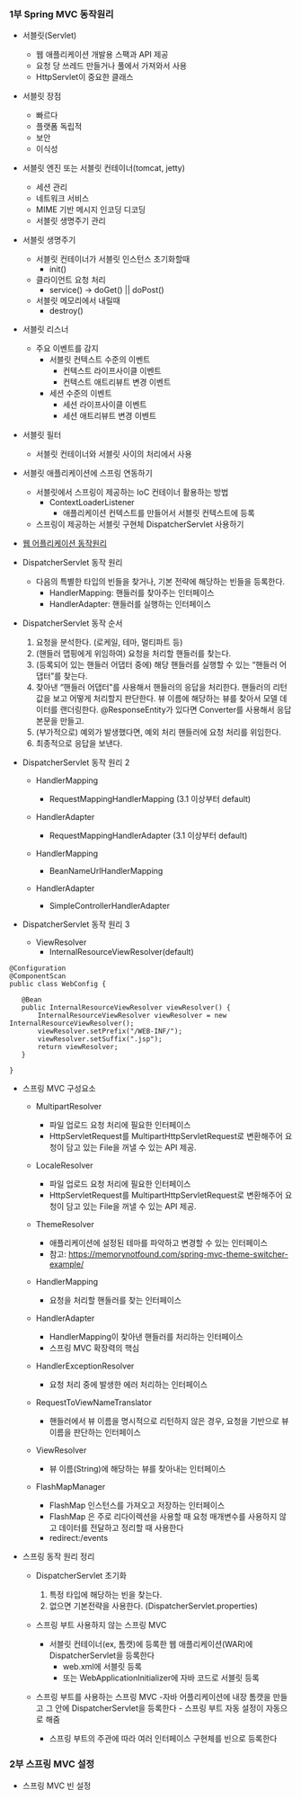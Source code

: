 ### 1부 Spring MVC 동작원리

- 서블릿(Servlet)
    - 웹 애플리케이션 개발용 스팩과 API 제공
    - 요청 당 쓰레드 만들거나 풀에서 가져와서 사용
    - HttpServlet이 중요한 클래스
    
- 서블릿 장점
    - 빠르다
    - 플랫폼 독립적
    - 보안
    - 이식성
    
- 서블릿 엔진 또는 서블릿 컨테이너(tomcat, jetty)
    - 세션 관리
    - 네트워크 서비스
    - MIME 기반 메시지 인코딩 디코딩
    - 서블릿 생명주기 관리
    
- 서블릿 생명주기
    - 서블릿 컨테이너가 서블릿 인스턴스 초기화할때
        - init()
    - 클라이언트 요청 처리 
        - service() -> doGet() || doPost()
    - 서블릿 메모리에서 내릴때
        - destroy()
    
    

- 서블릿 리스너
    - 주요 이벤트를 감지
        - 서블릿 컨텍스트 수준의 이벤트
            - 컨텍스트 라이프사이클 이벤트
            - 컨텍스트 애트리뷰트 변경 이벤트
        - 세션 수준의 이벤트
            - 세션 라이프사이클 이벤트
            - 세션 애트리뷰트 변경 이벤트

- 서블릿 필터
    - 서블릿 컨테이너와 서블릿 사이의 처리에서 사용
    
    
- 서블릿 애플리케이션에 스프링 연동하기
    - 서블릿에서 스프링이 제공하는 IoC 컨테이너 활용하는 방법
        - ContextLoaderListener
            - 애플리케이션 컨텍스트를 만들어서 서블릿 컨텍스트에 등록
    - 스프링이 제공하는 서블릿 구현체 DispatcherServlet 사용하기
        
- [웹 어플리케이션 동작원리](https://minwan1.github.io/2017/10/08/2017-10-08-Spring-Container,Servlet-Container/)



- DispatcherServlet 동작 원리
    - 다음의 특별한 타입의 빈들을 찾거나, 기본 전략에 해당하는 빈들을 등록한다.
        - HandlerMapping: 핸들러를 찾아주는 인터페이스
        - HandlerAdapter: 핸들러를 실행하는 인터페이스
        
        
- DispatcherServlet 동작 순서
    1. 요청을 분석한다. (로케일, 테마, 멀티파트 등)
    2. (핸들러 맵핑에게 위임하여) 요청을 처리할 핸들러를 찾는다. 
    3. (등록되어 있는 핸들러 어댑터 중에) 해당 핸들러를 실행할 수 있는 “핸들러 어댑터”를 찾는다.
    4. 찾아낸 “핸들러 어댑터”를 사용해서 핸들러의 응답을 처리한다.
        핸들러의 리턴값을 보고 어떻게 처리할지 판단한다.
            뷰 이름에 해당하는 뷰를 찾아서 모델 데이터를 랜더링한다.
            @ResponseEntity가 있다면 Converter를 사용해서 응답 본문을 만들고.
    5. (부가적으로) 예외가 발생했다면, 예외 처리 핸들러에 요청 처리를 위임한다.
    6. 최종적으로 응답을 보낸다.


- DispatcherServlet 동작 원리 2
    - HandlerMapping
        - RequestMappingHandlerMapping (3.1 이상부터 default)
          
    - HandlerAdapter
        - RequestMappingHandlerAdapter (3.1 이상부터 default)

    - HandlerMapping
        - BeanNameUrlHandlerMapping
           
    - HandlerAdapter
        - SimpleControllerHandlerAdapter

- DispatcherServlet 동작 원리 3
    - ViewResolver
        - InternalResourceViewResolver(default)
        
```
@Configuration
@ComponentScan
public class WebConfig {

   @Bean
   public InternalResourceViewResolver viewResolver() {
       InternalResourceViewResolver viewResolver = new InternalResourceViewResolver();
       viewResolver.setPrefix("/WEB-INF/");
       viewResolver.setSuffix(".jsp");
       return viewResolver;
   }

}

```

- 스프링 MVC 구성요소
    - MultipartResolver
        - 파일 업로드 요청 처리에 필요한 인터페이스
        - HttpServletRequest를 MultipartHttpServletRequest로 변환해주어 요청이 담고 있는 File을 꺼낼 수 있는 API 제공.
        
    - LocaleResolver
        - 파일 업로드 요청 처리에 필요한 인터페이스
        - HttpServletRequest를 MultipartHttpServletRequest로 변환해주어 요청이 담고 있는 File을 꺼낼 수 있는 API 제공.
       
    - ThemeResolver
        - 애플리케이션에 설정된 테마를 파악하고  변경할 수 있는 인터페이스
        - 참고: https://memorynotfound.com/spring-mvc-theme-switcher-example/

    - HandlerMapping
        - 요청을 처리할 핸들러를 찾는 인터페이스
    
    - HandlerAdapter
        - HandlerMapping이 찾아낸 핸들러를 처리하는 인터페이스
        - 스프링 MVC 확장력의 핵심
    
    - HandlerExceptionResolver
        - 요청 처리 중에 발생한 에러 처리하는 인터페이스
        
    - RequestToViewNameTranslator
        - 핸들러에서 뷰 이름을 명시적으로 리턴하지 않은 경우, 요청을 기반으로 뷰 이름을 판단하는 인터페이스
        
    - ViewResolver
        - 뷰 이름(String)에 해당하는 뷰를 찾아내는 인터페이스
        
    - FlashMapManager
        - FlashMap 인스턴스를 가져오고 저장하는 인터페이스
        - FlashMap 은 주로 리다이렉션을 사용할 때 요청 매개변수를 사용하지 않고 데이터를 전달하고 정리할 때 사용한다
        - redirect:/events
        
- 스프링 동작 원리 정리
    - DispatcherServlet 초기화
        1. 특정 타입에 해당하는 빈을 찾는다.
        2. 없으면 기본전략을 사용한다. (DispatcherServlet.properties)
        
    - 스프링 부트 사용하지 않는 스프링 MVC
        - 서블릿 컨테이너(ex, 톰캣)에 등록한 웹 애플리케이션(WAR)에 DispatcherServlet을 등록한다
            - web.xml에 서블릿 등록
            - 또는 WebApplicationInitializer에 자바 코드로 서블릿 등록
            
    - 스프링 부트를 사용하는 스프링 MVC
        -자바 어플리케이션에 내장 톰캣을 만들고 그 안에 DispatcherServlet을 등록한다
            - 스프링 부트 자동 설정이 자동으로 해줌
        - 스프링 부트의 주관에 따라 여러 인터페이스 구현체를 빈으로 등록한다
       
### 2부 스프링 MVC 설정
     
- 스프링 MVC 빈 설정